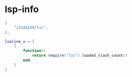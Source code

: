 # lsp-info

```lua
{
    "i314q159/lsc",
},
```

```lua
lualine_x = {
    {
        function()
            return require("lsc").loaded_slash_count()
        end,
    }
}
```
